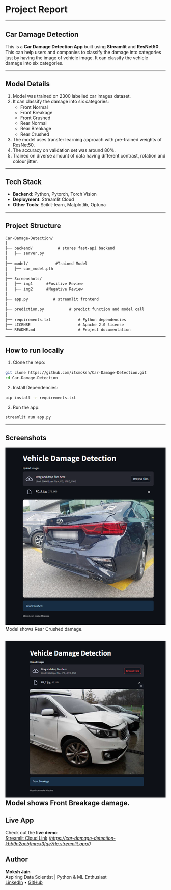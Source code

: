 # Project Report 

---
## Car Damage Detection
This is a **Car Damage Detection App** built using **Streamlit** and **ResNet50**.  
This can help users and companies to classify the damage into categories just by having the image of vehicle image. It can classify the vehicle damage into six categories.


---
## Model Details 

1. Model was trained on 2300 labelled car images dataset.
2. It can classify the damage into six categories:
   - Front Normal
   - Front Breakage
   - Front Crushed
   - Rear Normal 
   - Rear Breakage
   - Rear Crushed
3. The model uses transfer learning approach with pre-trained weights of ResNet50.
4. The accuracy on validation set was around 80%.
5. Trained on diverse amount of data having different contrast, rotation and colour jitter.
---
## Tech Stack
- **Backend**: Python, Pytorch, Torch Vision
- **Deployment**: Streamlit Cloud
- **Other Tools**: Scikit-learn, Matplotlib, Optuna

---
## Project Structure
``` text
Car-Damage-Detection/
│
├── backend/           # stores fast-api backend
│   ├── server.py    
│
├── model/            #Trained Model 
│   ├── car_model.pth      
│
├── Screenshots/                
│   ├── img1      #Positive Review
│   ├── img2      #Negative Review
│
├── app.py           # streamlit frontend
│  
├── prediction.py           # predict function and model call
│  
├── requirements.txt            # Python dependencies
├── LICENSE                     # Apache 2.0 license
└── README.md                   # Project documentation
```


---
## How to run locally

1. Clone the repo:
``` bash
git clone https://github.com/itsmoksh/Car-Damage-Detection.git
cd Car-Damage-Detection
```
2. Install Dependencies:
``` bash
pip install -r requirements.txt
```
3. Run the app:
``` bash
streamlit run app.py
```
---

## Screenshots
![](Screenshots/img1.png)
Model shows Rear Crushed damage.

![](Screenshots/img2.png)
Model shows Front Breakage damage.
---

## Live App

Check out the **live demo**:  
[Streamlit Cloud Link](#) *(https://car-damage-detection-kbb9n2acbfmrcx3fqe7rlc.streamlit.app/)*

##  Author

**Moksh Jain**  
Aspiring Data Scientist | Python & ML Enthusiast  
[LinkedIn](https://www.linkedin.com/in/itsmoksh/) • [GitHub](https://github.com/itsmoksh)
  




